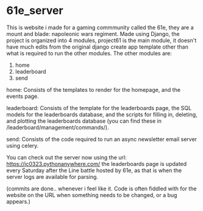 # 61e_server
This is website i made for a gaming commmunity called the 61e, they are a mount and blade: napoleonic wars regiment.
Made using Django, the project is organized into 4 modules, project61 is the main module, it doesn't have much edits from the original django create app template other than what is required to run the other modules.
The other modules are:
1. home
2. leaderboard
3. send

  
home:
Consists of the templates to render for the homepage, and the events page.

  
leaderboard:
Consists of the template for the leaderboards page, the SQL models for the leaderboards database,
and the scripts for filling in, deleting, and plotting the leaderboards database (you can find these in /leaderboard/management/commands/).

  
send:
Consists of the code required to run an async newsletter email server using celery.

  
You can check out the server now using the url: https://jc0323.pythonanywhere.com/
the leaderboards page is updated every Saturday after the Line battle hosted by 61e, as that is when the server logs are available for parsing. 

(commits are done.. whenever i feel like it. Code is often fiddled with for the website on the URL when something needs to be changed, or a bug appears.)

